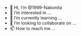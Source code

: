 - 👋 Hi, I’m @1999-Nabonita
- 👀 I’m interested in ...
- 🌱 I’m currently learning ...
- 💞️ I’m looking to collaborate on ...
- 📫 How to reach me ...

<!---
1999-Nabonita/1999-Nabonita is a ✨ special ✨ repository because its `README.md` (this file) appears on your GitHub profile.
You can click the Preview link to take a look at your changes.
--->
